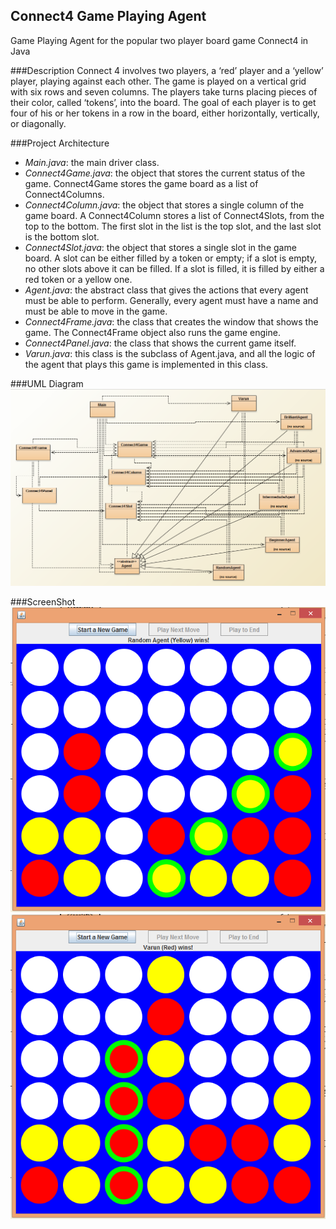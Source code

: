 ## Connect4 Game Playing Agent
Game Playing Agent for the popular two player board game Connect4 in Java

###Description
Connect 4 involves two players, a ‘red’ player and a ‘yellow’ player, playing against
each other. The game is played on a vertical grid with six rows and seven columns. The
players take turns placing pieces of their color, called ‘tokens’, into the board. The goal
of each player is to get four of his or her tokens in a row in the board, either
horizontally, vertically, or diagonally.

###Project Architecture
* *Main.java*: the main driver class. 
* *_Connect4Game.java_*: the object that stores the current status of the game. Connect4Game stores the game board as
a list of Connect4Columns.
* *_Connect4Column.java_*: the object that stores a single column of the game board.
A Connect4Column stores a list of Connect4Slots, from the top to the bottom. The
first slot in the list is the top slot, and the last slot is the bottom slot.
* *_Connect4Slot.java_*: the object that stores a single slot in the game board. A slot
can be either filled by a token or empty; if a slot is empty, no other slots above it
can be filled. If a slot is filled, it is filled by either a red token or a yellow one.
* *_Agent.java_*: the abstract class that gives the actions that every agent must be
able to perform. Generally, every agent must have a name and must be able to
move in the game.
* *_Connect4Frame.java_*: the class that creates the window that shows the game.
The Connect4Frame object also runs the game engine. 
* *_Connect4Panel.java_*: the class that shows the current game itself.
* *_Varun.java_*: this class is the subclass of Agent.java, and all the logic of the agent that plays this game is
implemented in this class.


###UML Diagram
<img src="https://github.com/sharma-varun/Connect4/blob/master/img/Screenshot%20(7).png">

###ScreenShot
<img src="https://github.com/sharma-varun/Connect4/blob/master/img/Screenshot%20(6).png">
<img src="https://github.com/sharma-varun/Connect4/blob/master/img/Screenshot%20(5).png">


